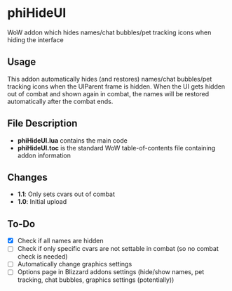 # phiHideUI
WoW addon which hides names/chat bubbles/pet tracking icons when hiding the interface

## Usage
This addon automatically hides (and restores) names/chat bubbles/pet tracking icons when the UIParent frame is hidden. When the UI gets hidden out of combat and shown again in combat, the names will be restored automatically after the combat ends.

## File Description
- **phiHideUI.lua** contains the main code
- **phiHideUI.toc** is the standard WoW table-of-contents file containing addon information

## Changes
- **1.1**: Only sets cvars out of combat
- **1.0**: Initial upload

## To-Do
- [x] Check if all names are hidden
- [ ] Check if only specific cvars are not settable in combat (so no combat check is needed)
- [ ] Automatically change graphics settings
- [ ] Options page in Blizzard addons settings (hide/show names, pet tracking, chat bubbles, graphics settings (potentially))